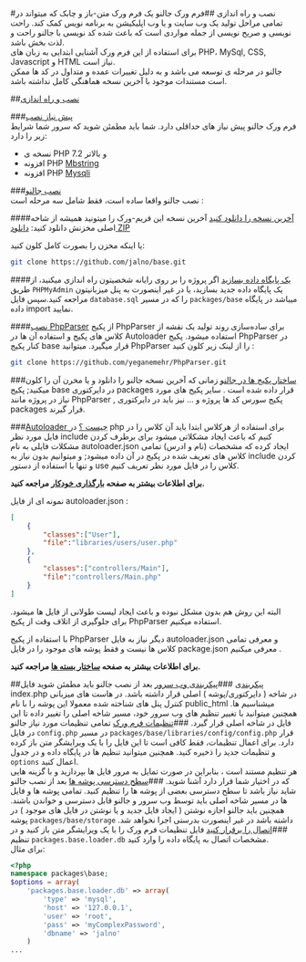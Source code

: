 #نصب و راه اندازی
##فرم ورک جالنو
یک فرم ورک متن-باز و چابک که میتواند در تمامی مراحل تولید یک وب سایت و یا وب اپلیکیشن به برنامه نویس کمک کند. راحت نویسی و صریح نویسی از جمله مواردی است که باعث شده کد نویسی با جالنو راحت و لذت بخش باشد.   
برای استفاده از این فرم ورک آشنایی ابتدایی به زبان های PHP، MySql, CSS, Javascript و HTML نیاز است.   
جالنو در مرحله ی توسعه می باشد و به دلیل تغییرات عمده و متداول در کد ها ممکن است مستندات موجود با آخرین نسخه هماهنگی کامل نداشته باشد. 

##[نصب و راه اندازی](#installation)

###[پیش نیاز نصب](#server-requirements)   
فرم ورک جالنو پیش نیاز های حداقلی دارد. شما باید مطمئن شوید که سرور شما شرایط زیر را دارد:

+ نسخه ی PHP 7.2 و بالاتر
+ افزونه PHP [Mbstring](http://ir2.php.net/mbstring) 
+ افزونه PHP  [Mysqli](http://ir2.php.net/mysqli) 

###[نصب جالنو](#installing-jalno)   
نصب جالنو واقعا ساده است، فقط شامل سه مرحله است :

####[آخرین نسخه را دانلود کنید](#download-last-version)
آخرین نسخه این فریم-ورک را میتونید همیشه از شاخه اصلی مخزنش دانلود کنید: [دانلود ZIP](https://github.com/jalno/base/archive/master.zip)

یا اینکه مخزن را بصورت کامل کلون کنید:

```bash
git clone https://github.com/jalno/base.git
```

####[یک پایگاه داده بسازید](#create-database)
اگر پروژه را بر روی رایانه شخصیتون راه اندازی میکنید، از طریق `PHPMyAdmin`  یک پایگاه داده جدید بسازید، یا در غیر اینصورت به پنل میزبانیتون مراجعه کنید.سپس فایل `database.sql` را که در مسیر `packages/base` میباشد در پایگاه داده import نمایید.


####[نصب PhpParser](#installing-phpparser)
از پکیج PhpParser برای ساده‌سازی روند تولید یک نقشه از کلاس های پکیج و استفاده آن ها در Autoloader استفاده میشود. پکیج PhpParser در کنار پکیج base قرار میگیرد.
میتوانید PhpParser را از لینک زیر کلون کنید :
```bash
git clone https://github.com/yeganemehr/PhpParser.git
```

###[ساختار پکیج ها در جالنو](#packages-structure) 
زمانی که آخرین نسخه جالنو را دانلود و یا مخرن آن را کلون میکنید; پکیج base در دایرکتوری packages قرار داده شده است .
سایر پکیج های مورد نیاز در پروژه مانند PhpParser , پکیج سورس کد ها پروژه و ... نیز باید در دایرکتوری packages قرار گیرند.


###[Autoloader چیست ؟](#what-is-autoloader)
در php برای استفاده از هرکلاس ابتدا باید آن کلاس را در فایل مورد نظر include کنیم که باعث ایجاد مشکلاتی میشود
برای برطرف کردن مشکلات فایلی به نام autoloader.json ایجاد کرده که مشخصات (نام و ادرس) تمامی کلاس های تعریف شده در پکیج در آن داده میشود;
و میتوانیم بدون نیاز به include کردن و تنها با استفاده از دستور use کلاس را در فایل مورد نظر تعریف کنیم.

__برای اطلاعات بیشتر به صفحه [بارگذاری خودکار](autoloader.md) مراجعه کنید.__

 نمونه ای از فایل autoloader.json :
```json
[
	{
		"classes":["User"],
		"file":"libraries/users/user.php"
	},
	{
		"classes":["controllers/Main"],
		"file":"controllers/Main.php"
	}
]
```

البته این روش هم بدون مشکل نبوده و باعث ایجاد لیست طولانی از فایل ها میشود. برای جلوگیری از اتلاف وقت از پکیج PhpParser استفاده میکنیم.

با استفاده از پکیج PhpParser دیگر نیاز به فایل autoloader.json و معرفی تمامی کلاس ها نیست و فقط پوشه های موجود را در فایل package.json معرفی میکنیم .

__برای اطلاعات بیشتر به صفحه [ساختار بسته ها](package.md) مراجعه کنید.__

##[پیکربندی](#configuration-jalno)
###[پیکربندی وب سرور](#config-webserver)
بعد از نصب جالنو باید مطمئن شوید فایل index.php در شاخه ( دایرکتوری/پوشه ) اصلی قرار داشته باشد. در هاست های میزبانی کنترل پنل های شناخته شده معمولا این پوشه را با نام public_html میشناسیم ها.
همچنین میتوانید با تغییر تنظیم های وب سرور خود، مسیر شاخه اصلی را تغییر داده تا این فایل در شاخه اصلی قرار گیرد.
###[تنظیمات فرم ورک](#configuration-file)
تمامی تنظیمات مورد نیاز جالنو در فایل `config.php` در مسیر `packages/base/libraries/config/config.php` قرار دارد. برای اعمال تنظیمات، فقط کافی است تا این فایل را با یک ویرایشگر متن باز کرده و تنظیمات جدید را ذخیره کنید. همچنین میتوانید تنظیم ها در پایگاه داده و در جدول `options` اعمال کنید.   
هر تنظیم مستند است ، بنابراین در صورت تمایل به مرور فایل ها بپردازید و با گزینه هایی که در اختیار شما قرار دارد آشنا شوید.
###[سطح دسترسی پوشه ها](#directory-permissions)
بعد از نصب جالنو شاید نیاز باشد تا سطح دسترسی بعضی از پوشه ها را تنظیم کنید. تمامی پوشه ها و فایل ها در مسیر شاخه اصلی باید توسط وب سرور و جالنو قابل دسترسی و خواندن باشند. همچنین باید جالنو اجازه نوشتن ( ایجاد فایل جدید و یا نوشتن در فایل های موجود ) در پوشه `packages/base/storage` داشته باشد در غیر اینصورت بدرستی اجرا نخواهد شد.
###[اتصال را برقرار کنید](#config-db-connection)
فایل تنظیمات فرم ورک را با یک ویرایشگر متن باز کنید و در تنظیم `packages.base.loader.db` مشخصات اتصال به پایگاه داده را وارد کنید.  
برای مثال:

```php
<?php
namespace packages\base;
$options = array(
    'packages.base.loader.db' => array(
        'type' => 'mysql',
        'host' => '127.0.0.1',
        'user' => 'root',
        'pass' => 'myComplexPassword',
        'dbname' => 'jalno'
    )
...
```

